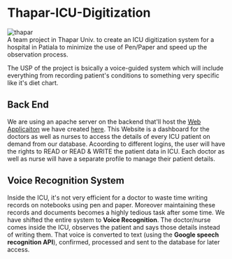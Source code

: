 # Thapar-ICU-Digitization
![thapar](https://github.com/AryanSethi/Thapar-ICU-Digitization/blob/master/assets/thapar.jpg)
</br>
A team project in Thapar Univ. to create an ICU digitization system for a hospital in Patiala to minimize the use of Pen/Paper and speed up the observation process.

The USP of the project is bsically a voice-guided system which will include everything from recording patient's conditions to something very specific like it's diet chart.


## Back End 
We are using an apache server on the backend that'll host the [Web Applicaiton][2] we have created [here][1]. This Website is a dashboard for the doctors as well as nurses to access the details of every ICU patient on demand from our database. Acoording to different logins, the user will have the rights to READ  or  READ & WRITE the patient data in ICU. Each doctor as well as nurse will have a separate profile to manage their patient details.

## Voice Recognition System
Inside the ICU, it's not very efficient for a doctor to waste time writing records on notebooks using pen and paper. Moreover maintaining these records and documents becomes a highly tedious task after some time. We have shifted the entire system to **Voice Recognition**. The doctor/nurse comes inside the ICU, observes the patient and says those details instead of writing them. That voice is converted to text (using the **Google speech recognition API**), confirmed, processed and sent to the database for later access. 


[1]: https://github.com/anshgarg7/ICU_Project        "Github"
[2]: https://codemonk-health.000webhostapp.com/        "SehatApplication"
